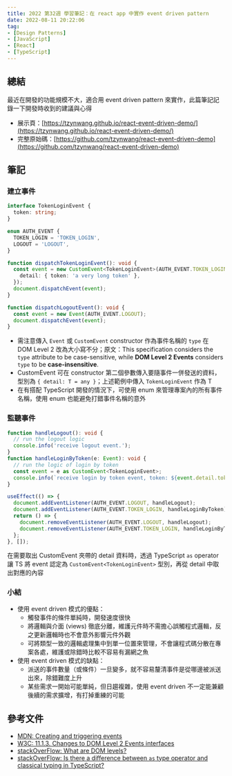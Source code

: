 ```yaml
---
title: 2022 第32週 學習筆記：在 react app 中實作 event driven pattern
date: 2022-08-11 20:22:06
tag:
- [Design Patterns]
- [JavaScript]
- [React]
- [TypeScript]
---
```


## 總結

最近在開發的功能規模不大，適合用 event driven pattern 來實作，此篇筆記記錄一下開發時收到的建議與心得

- 展示頁：[https://tzynwang.github.io/react-event-driven-demo/](https://tzynwang.github.io/react-event-driven-demo/)
- 完整原始碼：[https://github.com/tzynwang/react-event-driven-demo](https://github.com/tzynwang/react-event-driven-demo)

## 筆記

### 建立事件

```ts
interface TokenLoginEvent {
  token: string;
}
```

```ts
enum AUTH_EVENT {
  TOKEN_LOGIN = 'TOKEN_LOGIN',
  LOGOUT = 'LOGOUT',
}
```

```ts
function dispatchTokenLoginEvent(): void {
  const event = new CustomEvent<TokenLoginEvent>(AUTH_EVENT.TOKEN_LOGIN, {
    detail: { token: 'a very long token' },
  });
  document.dispatchEvent(event);
}

function dispatchLogoutEvent(): void {
  const event = new Event(AUTH_EVENT.LOGOUT);
  document.dispatchEvent(event);
}
```

- 需注意傳入 `Event` 或 `CustomEvent` constructor 作為事件名稱的 `type` 在 DOM Level 2 改為大小寫不分；原文：This specification considers the `type` attribute to be case-sensitive, while **DOM Level 2 Events** considers `type` to be **case-insensitive**.
- CustomEvent 可在 constructor 第二個參數傳入要隨事件一併發送的資料，型別為 `{ detail: T = any }`；上述範例中傳入 `TokenLoginEvent` 作為 T
- 在有搭配 TypeScript 開發的情況下，可使用 enum 來管理專案內的所有事件名稱，使用 enum 也能避免打錯事件名稱的意外

### 監聽事件

```ts
function handleLogout(): void {
  // run the logout logic
  console.info('receive logout event.');
}
function handleLoginByToken(e: Event): void {
  // run the logic of login by token
  const event = e as CustomEvent<TokenLoginEvent>;
  console.info(`receive login by token event, token: ${event.detail.token}.`);
}

useEffect(() => {
  document.addEventListener(AUTH_EVENT.LOGOUT, handleLogout);
  document.addEventListener(AUTH_EVENT.TOKEN_LOGIN, handleLoginByToken);
  return () => {
    document.removeEventListener(AUTH_EVENT.LOGOUT, handleLogout);
    document.removeEventListener(AUTH_EVENT.TOKEN_LOGIN, handleLoginByToken);
  };
}, []);
```

在需要取出 CustomEvent 夾帶的 detail 資料時，透過 TypeScript `as` operator 讓 TS 將 event 認定為 `CustomEvent<TokenLoginEvent>` 型別，再從 detail 中取出對應的內容

### 小結

- 使用 event driven 模式的優點：
  - 觸發事件的條件單純時，開發速度很快
  - 將邏輯與介面 (views) 徹底分離，維護元件時不需擔心誤觸程式邏輯，反之更新邏輯時也不會意外影響元件外觀
  - 可將類型一致的邏輯處理集中到單一位置來管理，不會讓程式碼分散在專案各處，維護或除錯時比較不容易有漏網之魚
- 使用 event driven 模式的缺點：
  - 派送的事件數量（或條件）一旦變多，就不容易釐清事件是從哪邊被派送出來，除錯難度上升
  - 某些需求一開始可能單純，但日趨複雜，使用 event driven 不一定能兼顧後續的需求擴增，有打掉重練的可能

## 參考文件

- [MDN: Creating and triggering events](https://developer.mozilla.org/en-US/docs/Web/Events/Creating_and_triggering_events)
- [W3C: 11.1.3. Changes to DOM Level 2 Events interfaces](https://www.w3.org/TR/DOM-Level-3-Events/#changes-DOMLevel2to3Changes)
- [stackOverFlow: What are DOM levels?](https://stackoverflow.com/questions/6629093/what-are-dom-levels)
- [stackOverFlow: Is there a difference between `as` type operator and classical typing in TypeScript?](https://stackoverflow.com/questions/69220403/is-there-a-difference-between-as-type-operator-and-classical-typing-in-typescr)
